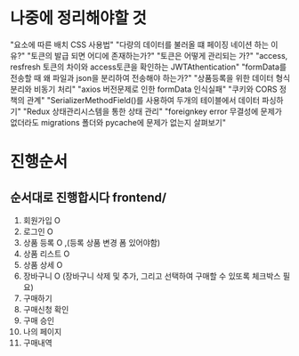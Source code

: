 # 나중에 정리해야할 것
"요소에 따른 배치 CSS 사용법"
"다량의 데이터를 불러올 떄 페이징 네이션 하는 이유?"
"토큰의 발급 되면 어디에 존재하는가?"
"토큰은 어떻게 관리되는 가?"
"access, resfresh 토큰의 차이와 access토큰을 확인하는 JWTAthentication"
"formData를 전송할 때 왜 파일과 json을 분리하여 전송해야 하는가?"
"상품등록을 위한 데이터 형식 분리와 비동기 처리"
"axios 버전문제로 인한 formData 인식실패"
"쿠키와 CORS 정책의 관계"
"SerializerMethodField()를 사용하여 두개의 테이블에서 데이터 파싱하기"
"Redux 상태관리시스템을 통한 상태 관리"
"foreignkey error 무결성에 문제가 없더라도 migrations 폴더와 pycache에 문제가 없는지 살펴보기"

# 진행순서
## 순서대로 진행합시다 frontend/
1. 회원가입 O
2. 로그인 O
3. 상품 등록 O ,(등록 상품 변경 폼 있어야함)
4. 상품 리스트 O
5. 상품 상세 O 
6. 장바구니 O (장바구니 삭제 및 추가, 그리고 선택하여 구매할 수 있또록 체크박스 필요)
7. 구매하기
8. 구매신청 확인
9.  구매 승인
10. 나의 페이지
11. 구매내역